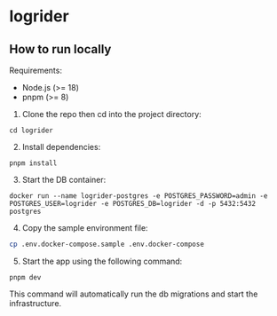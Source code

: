 # logrider

## How to run locally

Requirements:

- Node.js (>= 18)
- pnpm (>= 8)

1. Clone the repo then cd into the project directory:

```
cd logrider
```

2. Install dependencies:

```
pnpm install
```

3. Start the DB container:

```
docker run --name logrider-postgres -e POSTGRES_PASSWORD=admin -e POSTGRES_USER=logrider -e POSTGRES_DB=logrider -d -p 5432:5432 postgres
```

4. Copy the sample environment file:

```bash
cp .env.docker-compose.sample .env.docker-compose
```

5. Start the app using the following command:

```
pnpm dev
```

This command will automatically run the db migrations and start the infrastructure.
